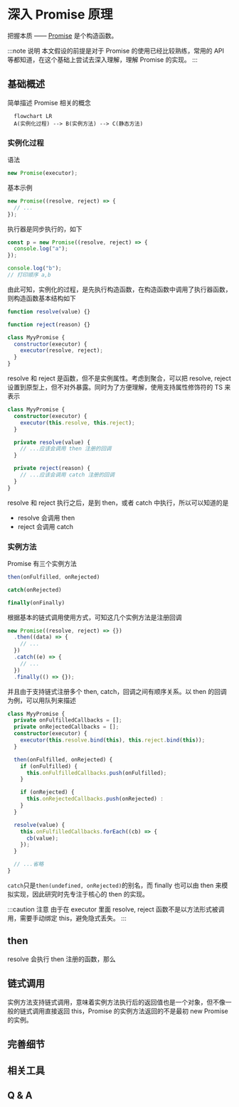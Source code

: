 # 深入 Promise 原理

把握本质 —— [Promise](https://developer.mozilla.org/en-US/docs/Web/JavaScript/Reference/Global_Objects/Promise) 是个构造函数。

:::note 说明
本文假设的前提是对于 Promise 的使用已经比较熟练，常用的 API 等都知道，在这个基础上尝试去深入理解，理解 Promise 的实现。
:::

## 基础概述

简单描述 Promise 相关的概念

```mermaid
  flowchart LR
  A(实例化过程) --> B(实例方法) --> C(静态方法)
```

### 实例化过程

语法

```js
new Promise(executor);
```

基本示例

```js
new Promise((resolve, reject) => {
  // ...
});
```

执行器是同步执行的，如下

```js
const p = new Promise((resolve, reject) => {
  console.log("a");
});

console.log("b");
// 打印顺序 a,b
```

由此可知，实例化的过程，是先执行构造函数，在构造函数中调用了执行器函数，则构造函数基本结构如下

```js
function resolve(value) {}

function reject(reason) {}

class MyyPromise {
  constructor(executor) {
    executor(resolve, reject);
  }
}
```

resolve 和 reject 是函数，但不是实例属性。考虑到聚合，可以把 resolve, reject 设置到原型上，但不对外暴露。同时为了方便理解，使用支持属性修饰符的 TS 来表示

```ts
class MyyPromise {
  constructor(executor) {
    executor(this.resolve, this.reject);
  }

  private resolve(value) {
    // ...应该会调用 then 注册的回调
  }

  private reject(reason) {
    // ...应该会调用 catch 注册的回调
  }
}
```

resolve 和 reject 执行之后，是到 then，或者 catch 中执行，所以可以知道的是

- resolve 会调用 then
- reject 会调用 catch

### 实例方法

Promise 有三个实例方法

```js
then(onFulfilled, onRejected)

catch(onRejected)

finally(onFinally)
```

根据基本的链式调用使用方式，可知这几个实例方法是注册回调

```js
new Promise((resolve, reject) => {})
  .then((data) => {
    // ...
  })
  .catch((e) => {
    // ...
  })
  .finally(() => {});
```

并且由于支持链式注册多个 then, catch，回调之间有顺序关系。以 then 的回调为例，可以用队列来描述

```ts
class MyyPromise {
  private onFulfilledCallbacks = [];
  private onRejectedCallbacks = [];
  constructor(executor) {
    executor(this.resolve.bind(this), this.reject.bind(this));
  }

  then(onFulfilled, onRejected) {
    if (onFulfilled) {
      this.onFulfilledCallbacks.push(onFulfilled);
    }

    if (onRejected) {
      this.onRejectedCallbacks.push(onRejected) :
    }
  }

  resolve(value) {
    this.onFulfilledCallbacks.forEach((cb) => {
      cb(value);
    });
  }

  // ...省略
}
```

`catch`只是`then(undefined, onRejected)`的别名，而 finally 也可以由 then 来模拟实现，因此研究时先专注于核心的 then 的实现。

:::caution 注意
由于在 executor 里面 resolve, reject 函数不是以方法形式被调用，需要手动绑定 this，避免隐式丢失。
:::

<!--
### 静态方法

Promise 有 6 个方法，用于处理单个异步流程中状态，多个异步流程中的协调问题。

其中 `Promise.allSettled` 加入的比较晚， -->

## then

resolve 会执行 then 注册的函数，那么

## 链式调用

实例方法支持链式调用，意味着实例方法执行后的返回值也是一个对象，但不像一般的链式调用直接返回 this，Promise 的实例方法返回的不是最初 new Promise 的实例。

## 完善细节

## 相关工具

## Q & A
